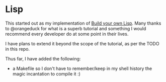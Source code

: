 # Lisp

This started out as my implementation of [Build your own Lisp](http://www.buildyourownlisp.com/). Many thanks to @orangeduck for what is a superb tutorial and something
I would recommend every developer do at some point in their lives.

I have plans to extend it beyond the scope of the tutorial, as per the TODO in this repo.

Thus far, I have added the following:
 - a Makefile so I don't have to remember/keep in my shell history the magic incantation to compile it :)
